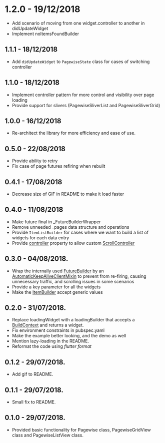 # 1.2.0 - 19/12/2018
* Add scenario of moving from one widget.controller to another in didUpdateWidget
* Implement noItemsFoundBuilder

## 1.1.1 - 18/12/2018

* Add `didUpdateWidget` to `PagewiseState` class for cases of switching controller

## 1.1.0 - 18/12/2018

* Implement controller pattern for more control and visibility over page loading
* Provide support for slivers (PagewiseSliverList and PagewiseSliverGrid)

## 1.0.0 - 16/12/2018

* Re-architect the library for more efficiency and ease of use.

## 0.5.0 - 22/08/2018

* Provide ability to retry
* Fix case of page futures refiring when rebuilt

## 0.4.1 - 17/08/2018

* Decrease size of GIF in README to make it load faster

## 0.4.0 - 11/08/2018

* Make future final in _FutureBuilderWrapper
* Remove unneeded _pages data structure and operations
* Provide `ItemListBuilder` for cases where we want to build a list of widgets for each data entry
* Provide [controller](https://pub.dartlang.org/documentation/flutter_pagewise/latest/flutter_pagewise/Pagewise/errorBuilder.html) property to allow custom [ScrollController](https://docs.flutter.io/flutter/widgets/ScrollController-class.html)

## 0.3.0 - 04/08/2018.

* Wrap the internally used [FutureBuilder](https://docs.flutter.io/flutter/widgets/FutureBuilder-class.html) by an [AutomaticKeepAliveClientMixin](https://docs.flutter.io/flutter/widgets/AutomaticKeepAliveClientMixin-class.html) to prevent from re-firing, causing unnecessary traffic, and scrolling issues in some scenarios
* Provide a key parameter for all the widgets
* Make the [ItemBuilder](https://pub.dartlang.org/documentation/flutter_pagewise/latest/flutter_pagewise/ItemBuilder.html) accept generic values

## 0.2.0 - 31/07/2018.

* Replace loadingWidget with a loadingBuilder that accepts a [BuildContext](https://docs.flutter.io/flutter/widgets/BuildContext-class.html) and returns a widget.
* Fix environment constraints in pubspec.yaml
* Make the example better looking, and the demo as well
* Mention lazy-loading in the README.
* Reformat the code using *flutter format*

## 0.1.2 - 29/07/2018.

* Add  gif to README.

## 0.1.1 - 29/07/2018.

* Small fix to README.

## 0.1.0 - 29/07/2018.

* Provided basic functionality for Pagewise class, PagewiseGridView class and PagewiseListView class.